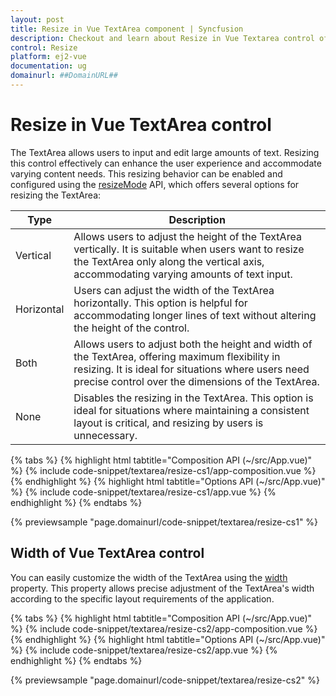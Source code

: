 ```yaml
---
layout: post
title: Resize in Vue TextArea component | Syncfusion
description: Checkout and learn about Resize in Vue Textarea control of Syncfusion Essential JS 2 and more details.
control: Resize
platform: ej2-vue
documentation: ug
domainurl: ##DomainURL##
---
```


# Resize in Vue TextArea control

The TextArea allows users to input and edit large amounts of text. Resizing this control effectively can enhance the user experience and accommodate varying content needs. This resizing behavior can be enabled and configured using the [resizeMode](https://ej2.syncfusion.com/vue/documentation/api/textarea/#resizeMode) API, which offers several options for resizing the TextArea:

| Type  | Description |
| -- | -- |
| Vertical  | Allows users to adjust the height of the TextArea vertically. It is suitable when users want to resize the TextArea only along the vertical axis, accommodating varying amounts of text input. |
| Horizontal | Users can adjust the width of the TextArea horizontally. This option is helpful for accommodating longer lines of text without altering the height of the control. |
| Both | Allows users to adjust both the height and width of the TextArea, offering maximum flexibility in resizing. It is ideal for situations where users need precise control over the dimensions of the TextArea. |
| None | Disables the resizing in the TextArea. This option is ideal for situations where maintaining a consistent layout is critical, and resizing by users is unnecessary. |

{% tabs %}
{% highlight html tabtitle="Composition API (~/src/App.vue)" %}
{% include code-snippet/textarea/resize-cs1/app-composition.vue %}
{% endhighlight %}
{% highlight html tabtitle="Options API (~/src/App.vue)" %}
{% include code-snippet/textarea/resize-cs1/app.vue %}
{% endhighlight %}
{% endtabs %}

{% previewsample "page.domainurl/code-snippet/textarea/resize-cs1" %}

## Width of Vue TextArea control

You can easily customize the width of the TextArea using the [width](https://ej2.syncfusion.com/vue/documentation/api/textarea/#width) property. This property allows precise adjustment of the TextArea's width according to the specific layout requirements of the application.

{% tabs %}
{% highlight html tabtitle="Composition API (~/src/App.vue)" %}
{% include code-snippet/textarea/resize-cs2/app-composition.vue %}
{% endhighlight %}
{% highlight html tabtitle="Options API (~/src/App.vue)" %}
{% include code-snippet/textarea/resize-cs2/app.vue %}
{% endhighlight %}
{% endtabs %}

{% previewsample "page.domainurl/code-snippet/textarea/resize-cs2" %}
